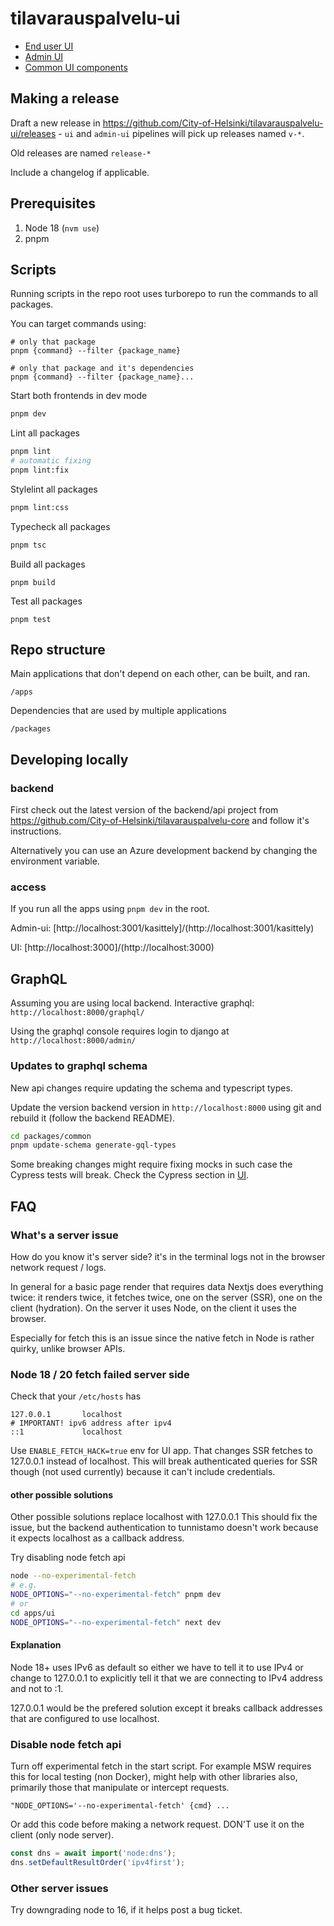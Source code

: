 # tilavarauspalvelu-ui
- [End user UI](apps/ui/)
- [Admin UI](apps/admin-ui/)
- [Common UI components](packages/common/)

## Making a release

Draft a new release in https://github.com/City-of-Helsinki/tilavarauspalvelu-ui/releases - `ui` and `admin-ui` pipelines will pick up releases named `v-*`.

Old releases are named `release-*`

Include a changelog if applicable.

## Prerequisites

1. Node 18 (`nvm use`)
1. pnpm

## Scripts

Running scripts in the repo root uses turborepo to run the commands to all packages.

You can target commands using:
```
# only that package
pnpm {command} --filter {package_name}

# only that package and it's dependencies
pnpm {command} --filter {package_name}...
```

Start both frontends in dev mode
``` sh
pnpm dev
```

Lint all packages
``` sh
pnpm lint
# automatic fixing
pnpm lint:fix
```

Stylelint all packages
``` sh
pnpm lint:css
```

Typecheck all packages
``` sh
pnpm tsc
```

Build all packages
```
pnpm build
```

Test all packages
```
pnpm test
```

## Repo structure

Main applications that don't depend on each other, can be built, and ran.
```
/apps
```

Dependencies that are used by multiple applications
```
/packages
```

## Developing locally

### backend

First check out the latest version of the backend/api project from https://github.com/City-of-Helsinki/tilavarauspalvelu-core
and follow it's instructions.

Alternatively you can use an Azure development backend by changing the environment variable.

### access

If you run all the apps using `pnpm dev` in the root.

Admin-ui: [http://localhost:3001/kasittely]/(http://localhost:3001/kasittely)

UI: [http://localhost:3000]/(http://localhost:3000)

## GraphQL

Assuming you are using local backend.
Interactive graphql: `http://localhost:8000/graphql/`

Using the graphql console requires login to django at `http://localhost:8000/admin/`

### Updates to graphql schema

New api changes require updating the schema and typescript types.

Update the version backend version in `http://localhost:8000` using git and rebuild it (follow the backend README).

```sh
cd packages/common
pnpm update-schema generate-gql-types
```

Some breaking changes might require fixing mocks in such case the Cypress tests will break.
Check the Cypress section in [UI](apps/ui/README.md).

## FAQ

### What's a server issue

How do you know it's server side? it's in the terminal logs not in the browser network request / logs.

In general for a basic page render that requires data
Nextjs does everything twice: it renders twice, it fetches twice, one on the server (SSR), one on the client (hydration).
On the server it uses Node, on the client it uses the browser.

Especially for fetch this is an issue since the native fetch in Node is rather quirky,
unlike browser APIs.

### Node 18 / 20 fetch failed server side

Check that your `/etc/hosts` has
```
127.0.0.1       localhost
# IMPORTANT! ipv6 address after ipv4
::1             localhost
```

Use `ENABLE_FETCH_HACK=true` env for UI app. That changes SSR fetches to 127.0.0.1 instead of localhost.
This will break authenticated queries for SSR though (not used currently) because it can't include credentials.

#### other possible solutions

Other possible solutions replace localhost with 127.0.0.1
This should fix the issue, but the backend authentication to tunnistamo doesn't work because it expects localhost as a callback address.

Try disabling node fetch api
``` sh
node --no-experimental-fetch
# e.g.
NODE_OPTIONS="--no-experimental-fetch" pnpm dev
# or
cd apps/ui
NODE_OPTIONS="--no-experimental-fetch" next dev
```

#### Explanation

Node 18+ uses IPv6 as default so either we have to tell it to use IPv4 or change to 127.0.0.1 to explicitly
tell it that we are connecting to IPv4 address and not to :1.

127.0.0.1 would be the prefered solution except it breaks callback addresses that are configured to use localhost.

### Disable node fetch api

Turn off experimental fetch in the start script.
For example MSW requires this for local testing (non Docker), might help with other libraries also,
primarily those that manipulate or intercept requests.

```
"NODE_OPTIONS='--no-experimental-fetch' {cmd} ...
```

Or add this code before making a network request. DON'T use it on the client (only node server).
``` js
const dns = await import('node:dns');
dns.setDefaultResultOrder('ipv4first');
```

### Other server issues

Try downgrading node to 16, if it helps post a bug ticket.
